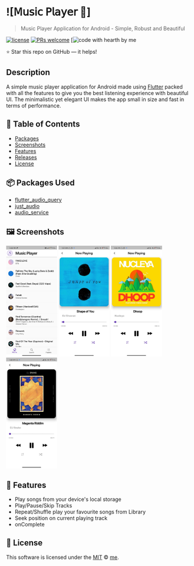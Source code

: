 

# ![𝖬𝗎𝗌𝗂𝖼 𝖯𝗅𝖺𝗒𝖾𝗋 🎵]

> Music Player Application for Android - Simple, Robust and Beautiful

[![license](https://img.shields.io/github/license/nhn/tui.editor.svg)](https://github.com/nhn/tui.editor/blob/master/LICENSE) [![PRs welcome](https://img.shields.io/badge/PRs-welcome-ff69b4.svg)](https://github.com/nhn/tui.editor/issues?q=is%3Aissue+is%3Aopen+label%3A%22help+wanted%22) [![code with hearth by me](https://github.com/Recker4244)

:star: Star this repo on GitHub — it helps!

## Description
A simple music player application for Android made using [Flutter](https://flutter.dev/) packed with all the features to give you the best listening experience with beautiful UI. The minimalistic yet elegant UI makes the app small in size and fast in terms of performance.

## 🚩 Table of Contents

- [Packages](#-packages)
- [Screenshots](#-screenshots)
- [Features](#-features)
- [Releases](#-releases)
- [License](#-license)


## 📦 Packages Used

- [flutter_audio_query](https://pub.dev/packages/flutter_audio_query)
- [just_audio](https://pub.dev/packages/just_audio)
- [audio_service](https://pub.dev/packages/audio_service)

## 🖼️ Screenshots
<img src="Screenshots/4.jpg" height="300em" /> <img src="Screenshots/1.jpeg" height="300em" /> <img src="Screenshots/2.jpeg" height="300em" /> <img src="Screenshots/3.jpeg" height="300em" /> 

## 🎨 Features

* Play songs from your device's local storage
* Play/Pause/Skip Tracks
* Repeat/Shuffle play your favourite songs from Library
* Seek position on current playing track
* onComplete

## 📜 License

This software is licensed under the [MIT](https://github.com/nhn/tui.editor/blob/master/LICENSE) © [me](https://github.com/Recker4244).